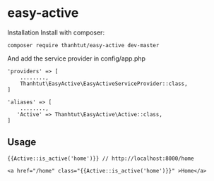# easy-active
Installation
Install with composer:
```
composer require thanhtut/easy-active dev-master
```
And add the service provider in config/app.php
```
'providers' => [
    ........,
    Thanhtut\EasyActive\EasyActiveServiceProvider::class,
]
```
```
'aliases' => [
    ........,
   'Active' => Thanhtut\EasyActive\Active::class,
]
```

## Usage
```
{{Active::is_active('home')}} // http://localhost:8000/home
```
```
<a href="/home" class="{{Active::is_active('home')}}" >Home</a>
```
